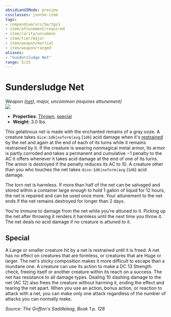 ```yaml
---
obsidianUIMode: preview
cssclasses: json5e-item
tags:
- compendium/src/5e/tgs1
- item/attunement/required
- item/rarity/uncommon
- item/tier/major
- item/weapon/martial
- item/weapon/ranged
aliases: 
- "Sundersludge Net"
range: 5/15
---
```

# Sundersludge Net
*Weapon ([net](compendium/items/net.md)), major, uncommon (requires attunement)*  
![](https://raw.githubusercontent.com/TheGiddyLimit/homebrew/master/_img/TGS1/Sundersludge-Net.webp#right)  

- **Properties**: [Thrown](/compendium/rules/item-properties.md#Thrown), [special](/compendium/rules/item-properties.md#Special%20Weapons)
- **Weight**: 3.0 lbs.

This gelatinous net is made with the enchanted remains of a gray ooze. A creature takes `dice:1d6|noform|avg` (`1d6`) acid damage when it's [restrained](/compendium/rules/conditions.md#Restrained) by the net and again at the end of each of its turns while it remains restrained by it. If the creature is wearing nonmagical metal armor, its armor is partly corroded and takes a permanent and cumulative −1 penalty to the AC it offers whenever it takes acid damage at the end of one of its turns. The armor is destroyed if the penalty reduces its AC to 10. A creature other than you who touches the net takes `dice:1d6|noform|avg` (`1d6`) acid damage.

The torn net is harmless. If more than half of the net can be salvaged and stored within a container large enough to hold 1 gallon of liquid for 12 hours, the net is repaired and can be used once more. Your attunement to the net ends if the net remains destroyed for longer than 2 days.

You're immune to damage from the net while you're attuned to it. Picking up the net after throwing it renders it harmless until the next time you throw it. The net deals no acid damage if no creature is attuned to it.

## Special

A Large or smaller creature hit by a net is restrained until it is freed. A net has no effect on creatures that are formless, or creatures that are Huge or larger. The net's sticky composition makes it more difficult to escape than a mundane one. A creature can use its action to make a DC 13 Strength check, freeing itself or another creature within its reach on a success. The net has resistance to all damage types. Dealing 10 slashing damage to the net (AC 12) also frees the creature without harming it, ending the effect and tearing the net apart. When you use an action, bonus action, or reaction to attack with a net, you can make only one attack regardless of the number of attacks you can normally make.

*Source: The Griffon's Saddlebag, Book 1 p. 128*